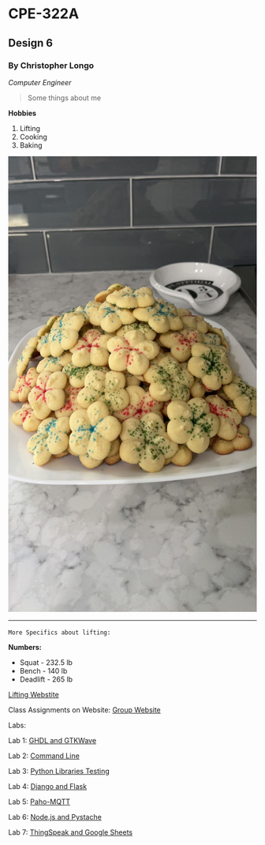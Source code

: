 # CPE-322A
## Design 6
### By Christopher Longo

*Computer Engineer*

> Some things about me

**Hobbies**

1. Lifting
2. Cooking
3. Baking

![Butter Cookies](Cookies.JPG)

---

`More Specifics about lifting:`

**Numbers:**
- Squat - 232.5 lb
- Bench - 140 lb
- Deadlift - 265 lb

[Lifting Webstite](https://stevensrec.com/sports/power-lifting)

Class Assignments on Website: 
[Group Website](https://sites.google.com/stevens.edu/cpe322-gsite)

Labs:

Lab 1: [GHDL and GTKWave](Lab1/Lab1.md)

Lab 2: [Command Line](Lab2-CommandLine.pdf)

Lab 3: [Python Libraries Testing](Lab3_PythonLibraries.pdf)

Lab 4: [Django and Flask](Lab4)

Lab 5: [Paho-MQTT](Lab5_Paho-MQTT.pdf)

Lab 6: [Node.js and Pystache](Lab6-Nodejs_Pystache.pdf)

Lab 7: [ThingSpeak and Google Sheets](Lab7-ThingSpeakAndGoogleSheets.pdf)
